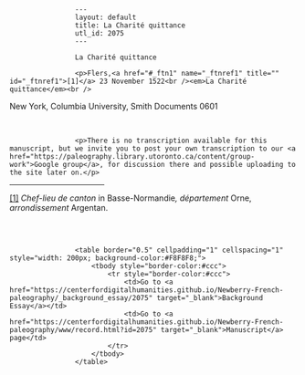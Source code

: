 
                    ---
                    layout: default
                    title: La Charité quittance
                    utl_id: 2075
                    ---
                
                    La Charité quittance
  
                    <p>Flers,<a href="#_ftn1" name="_ftnref1" title="" id="_ftnref1">[1]</a> 23 November 1522<br /><em>La Charité quittance</em><br />
New York, Columbia University, Smith Documents 0601</p>
<p> </p>
  
                    <p>There is no transcription available for this manuscript, but we invite you to post your own transcription to our <a href="https://paleography.library.utoronto.ca/content/group-work">Google group</a>, for discussion there and possible uploading to the site later on.</p>
<div>
<hr align="left" size="1" width="33%" /><div id="ftn1"><a href="#_ftnref1" name="_ftn1" title="" id="_ftn1">[1]</a> <em>Chef-lieu de canton</em> in Basse-Normandie<em>, département</em> Orne, <em>arrondissement </em>Argentan.</div>
</div>
<p> </p>

                    
                     
                    <table border="0.5" cellpadding="1" cellspacing="1" style="width: 200px; background-color:#F8F8F8;">
                        <tbody style="border-color:#ccc">
                            <tr style="border-color:#ccc">
                                <td>Go to <a href="https://centerfordigitalhumanities.github.io/Newberry-French-paleography/_background_essay/2075" target="_blank">Background Essay</a></td>
                                <td>Go to <a href="https://centerfordigitalhumanities.github.io/Newberry-French-paleography/www/record.html?id=2075" target="_blank">Manuscript</a> page</td>
                            </tr>
                        </tbody>
                    </table>
                     
                
                